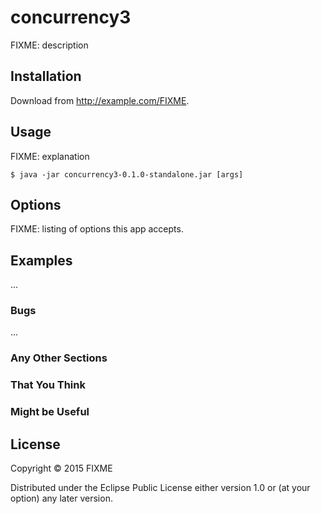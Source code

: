 # concurrency3

FIXME: description

## Installation

Download from http://example.com/FIXME.

## Usage

FIXME: explanation

    $ java -jar concurrency3-0.1.0-standalone.jar [args]

## Options

FIXME: listing of options this app accepts.

## Examples

...

### Bugs

...

### Any Other Sections
### That You Think
### Might be Useful

## License

Copyright © 2015 FIXME

Distributed under the Eclipse Public License either version 1.0 or (at
your option) any later version.
